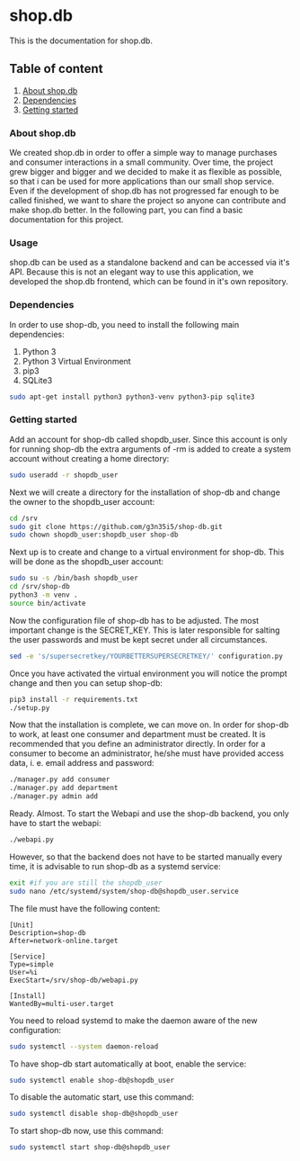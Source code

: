# shop.db
This is the documentation for shop.db.

## Table of content

1.  [About shop.db](#about-shopdb)
2.  [Dependencies](#dependencies)
3.  [Getting started](#getting-started)

### About shop.db

We created shop.db in order to offer a simple way to manage purchases and
consumer interactions in a small community. Over time, the project grew bigger
and bigger and we decided to make it as flexible as possible, so that i can be
used for more applications than our small shop service. Even if the development
of shop.db has not progressed far enough to be called finished, we want to
share the project so anyone can contribute and make shop.db better. In the
following part, you can find a basic documentation for this project.


### Usage

shop.db can be used as a standalone backend and can be accessed via it's API.
Because this is not an elegant way to use this application, we developed the
shop.db frontend, which can be found in it's own repository.

### Dependencies

In order to use shop-db, you need to install the following main dependencies:
  1. Python 3
  2. Python 3 Virtual Environment
  3. pip3
  3. SQLite3

```bash
sudo apt-get install python3 python3-venv python3-pip sqlite3
```

### Getting started

Add an account for shop-db called shopdb_user. Since this account is only for
running shop-db the extra arguments of -rm is added to create a system
account without creating a home directory:

```bash
sudo useradd -r shopdb_user
```

Next we will create a directory for the installation of shop-db and change
the owner to the shopdb_user account:

```bash
cd /srv
sudo git clone https://github.com/g3n35i5/shop-db.git
sudo chown shopdb_user:shopdb_user shop-db
```

Next up is to create and change to a virtual environment for shop-db. This will be done as the shopdb_user account:

```bash
sudo su -s /bin/bash shopdb_user
cd /srv/shop-db
python3 -m venv .
source bin/activate
```

Now the configuration file of shop-db has to be adjusted. The most important
change is the SECRET_KEY. This is later responsible for salting the user
passwords and must be kept secret under all circumstances.

```bash
sed -e 's/supersecretkey/YOURBETTERSUPERSECRETKEY/' configuration.py
```

Once you have activated the virtual environment you will notice the prompt change and then you can setup shop-db:

```bash
pip3 install -r requirements.txt
./setup.py
```

Now that the installation is complete, we can move on.
In order for shop-db to work, at least one consumer and department must be created. It is recommended that you define an administrator directly. In order for a consumer to become an administrator, he/she must have provided access data, i. e. email address and password:

```bash
./manager.py add consumer
./manager.py add department
./manager.py admin add
```

Ready. Almost. To start the Webapi and use the shop-db backend, you only have to start the webapi:
```bash
./webapi.py
```

However, so that the backend does not have to be started manually every time, it is advisable to run shop-db as a systemd service:

```bash
exit #if you are still the shopdb_user
sudo nano /etc/systemd/system/shop-db@shopdb_user.service
```

The file must have the following content:

```
[Unit]
Description=shop-db
After=network-online.target

[Service]
Type=simple
User=%i
ExecStart=/srv/shop-db/webapi.py

[Install]
WantedBy=multi-user.target
```

You need to reload systemd to make the daemon aware of the new configuration:

```bash
sudo systemctl --system daemon-reload
```

To have shop-db start automatically at boot, enable the service:

```bash
sudo systemctl enable shop-db@shopdb_user
```

To disable the automatic start, use this command:

```bash
sudo systemctl disable shop-db@shopdb_user
```

To start shop-db now, use this command:

```bash
sudo systemctl start shop-db@shopdb_user
```
